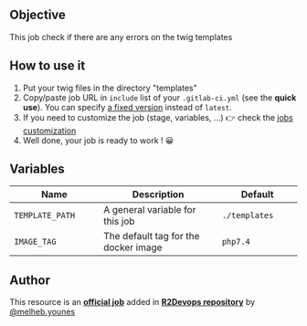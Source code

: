 ## Objective

This job check if there are any errors on the twig templates

## How to use it

1. Put your twig files in the directory "templates"
1. Copy/paste job URL in `include` list of your `.gitlab-ci.yml` (see the **quick use**). You can specify [a fixed version](https://docs.r2devops.io/get-started/use-templates/#versioning) instead of `latest`.
1. If you need to customize the job (stage, variables, ...) 👉 check the [jobs
   customization](https://docs.r2devops.io/get-started/use-templates/#job-templates-customization)
1. Well done, your job is ready to work ! 😀

## Variables

| Name | Description | Default |
| ---- | ----------- | ------- |
| `TEMPLATE_PATH` <img width=100/> | A general variable for this job <img width=175/>| `./templates` <img width=100/>|
| `IMAGE_TAG` | The default tag for the docker image | `php7.4`  |



## Author
This resource is an **[official job](https://docs.r2devops.io/get-started/faq/#use-a-template)** added in [**R2Devops repository**](https://gitlab.com/r2devops/hub) by [@melheb.younes](https://gitlab.com/melheb.younes)
